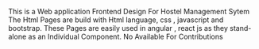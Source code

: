 This is a Web application Frontend Design For Hostel Management Sytem
The Html Pages are build with Html language, css , javascript and bootstrap.
These Pages are easily used in angular , react js as they stand-alone as an Individual Component.
No Available For Contributions
